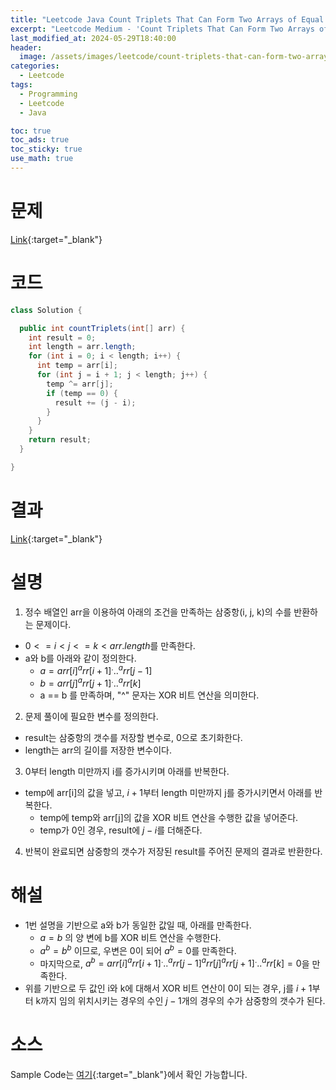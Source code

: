 ```yaml
---
title: "Leetcode Java Count Triplets That Can Form Two Arrays of Equal XOR"
excerpt: "Leetcode Medium - 'Count Triplets That Can Form Two Arrays of Equal XOR' 문제 Java 풀이"
last_modified_at: 2024-05-29T18:40:00
header:
  image: /assets/images/leetcode/count-triplets-that-can-form-two-arrays-of-equal-xor.png
categories:
  - Leetcode
tags:
  - Programming
  - Leetcode
  - Java

toc: true
toc_ads: true
toc_sticky: true
use_math: true
---
```

# 문제
[Link](https://leetcode.com/problems/count-triplets-that-can-form-two-arrays-of-equal-xor/){:target="_blank"}

# 코드
```java
class Solution {

  public int countTriplets(int[] arr) {
    int result = 0;
    int length = arr.length;
    for (int i = 0; i < length; i++) {
      int temp = arr[i];
      for (int j = i + 1; j < length; j++) {
        temp ^= arr[j];
        if (temp == 0) {
          result += (j - i);
        }
      }
    }
    return result;
  }

}
```

# 결과
[Link](https://leetcode.com/problems/count-triplets-that-can-form-two-arrays-of-equal-xor/submissions/1273151764/){:target="_blank"}

# 설명
1. 정수 배열인 arr을 이용하여 아래의 조건을 만족하는 삼중항(i, j, k)의 수를 반환하는 문제이다.
- $0 <= i < j <= k < arr.length$를 만족한다.
- a와 b를 아래와 같이 정의한다.
  - $a = arr[i] ^ arr[i + 1] ^ ... ^ arr[j - 1]$
  - $b = arr[j] ^ arr[j + 1] ^ ... ^ arr[k]$
  - a == b 를 만족하며, "^" 문자는 XOR 비트 연산을 의미한다.

2. 문제 풀이에 필요한 변수를 정의한다.
- result는 삼중항의 갯수를 저장할 변수로, 0으로 초기화한다.
- length는 arr의 길이를 저장한 변수이다.

3. 0부터 length 미만까지 i를 증가시키며 아래를 반복한다.
- temp에 arr[i]의 값을 넣고, $i + 1$부터 length 미만까지 j를 증가시키면서 아래를 반복한다.
  - temp에 temp와 arr[j]의 값을 XOR 비트 연산을 수행한 값을 넣어준다.
  - temp가 0인 경우, result에 $j - i$를 더해준다.

4. 반복이 완료되면 삼중항의 갯수가 저장된 result를 주어진 문제의 결과로 반환한다.

# 해설
- 1번 설명을 기반으로 a와 b가 동일한 값일 때, 아래를 만족한다.
  - $a = b$ 의 양 변에 b를 XOR 비트 연산을 수행한다.
  - $a ^ b = b ^ b$ 이므로, 우변은 0이 되어 $a ^ b = 0$를 만족한다.
  - 마지막으로, $a ^ b = arr[i] ^ arr[i + 1] ^ ... ^ arr[j - 1] ^ arr[j] ^ arr[j + 1] ^ ... ^ arr[k] = 0$을 만족한다.
- 위를 기반으로 두 값인 i와 k에 대해서 XOR 비트 연산이 0이 되는 경우, j를 $i + 1$부터 k까지 임의 위치시키는 경우의 수인 $j - 1$개의 경우의 수가 삼중항의 갯수가 된다.

# 소스
Sample Code는 [여기](https://github.com/GracefulSoul/leetcode/blob/master/src/main/java/gracefulsoul/problems/CountTripletsThatCanFormTwoArraysOfEqualXOR.java){:target="_blank"}에서 확인 가능합니다.